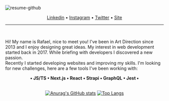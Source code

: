 <p>
   <img src="https://i.ibb.co/0jzvQmJ/resume-github.png" alt="resume-github" border="0" />
</p>

<p align="center">
<a href="https://www.linkedin.com/in/rafaeldellaquila/" target="_blank">Linkedin</a> •
  <a href="https://instagram.com/rfldllql" target="_blank">Instagram</a> •
  <a href="https://twitter.com/rfldllql" target="_blank">Twitter</a> • 
   <a href="https://dellaquila.dev" target="_blank">Site</a>
</p>

---
</br>
<p>
Hi! My name is Rafael, nice to meet you! I've been in Art Direction since 2013 and I enjoy designing great ideas. My interest in web development started back in 2017. While briefing with developers I discovered a new passion.</br>
Recently I started developing websites and improving my skills.
I'm looking for new challenges, here are a few tools I've been working with:
</br>

<div align="center">
<b> • JS/TS • Next.js • React • Strapi • GraphQL • Jest • </b></br></br>

[![Anurag's GitHub stats](https://github-readme-stats.vercel.app/api?username=rafaeldellaquila&show_icons=true&title_color=e53d1e&bg_color=00001b&icon_color=F27613&text_color=a2c5e5&border_color=00001b)](https://github.com/anuraghazra/github-readme-stats)
[![Top Langs](https://github-readme-stats.vercel.app/api/top-langs/?username=rafaeldellaquila&show_icons=true&title_color=e53d1e&bg_color=00001b&icon_color=F27613&text_color=a2c5e5&border_color=00001b&layout=compact)](https://github.com/anuraghazra/github-readme-stats)
   
</div>
</br>
</p>
